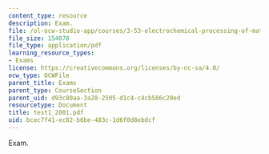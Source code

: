 ```yaml
---
content_type: resource
description: Exam.
file: /ol-ocw-studio-app/courses/3-53-electrochemical-processing-of-materials-spring-2001/bcec7f41ec82b6be483c1d6f0d8ebdcf_test1_2001.pdf
file_size: 154078
file_type: application/pdf
learning_resource_types:
- Exams
license: https://creativecommons.org/licenses/by-nc-sa/4.0/
ocw_type: OCWFile
parent_title: Exams
parent_type: CourseSection
parent_uid: d93c80aa-3a28-2505-d1c4-c4cb586c20ed
resourcetype: Document
title: test1_2001.pdf
uid: bcec7f41-ec82-b6be-483c-1d6f0d8ebdcf
---
```

Exam.